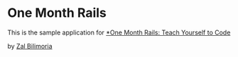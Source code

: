 # One Month Rails

This is the sample application for
[*One Month Rails: Teach Yourself to Code](http://onemonthrails.com)

by [Zal Bilimoria](http://twitter.com/zalzally)
